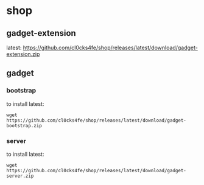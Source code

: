 # shop

## gadget-extension

latest: https://github.com/cl0cks4fe/shop/releases/latest/download/gadget-extension.zip

## gadget

### bootstrap

to install latest:
```
wget https://github.com/cl0cks4fe/shop/releases/latest/download/gadget-bootstrap.zip
```

### server

to install latest:
```
wget https://github.com/cl0cks4fe/shop/releases/latest/download/gadget-server.zip
```
